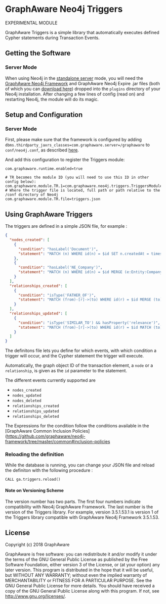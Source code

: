 GraphAware Neo4j Triggers
=========================

EXPERIMENTAL MODULE


GraphAware Triggers is a simple library that automatically executes defined Cypher statements during Transaction Events.

Getting the Software
--------------------

### Server Mode

When using Neo4j in the <a href="http://docs.neo4j.org/chunked/stable/server-installation.html" target="_blank">standalone server</a> mode,
you will need the <a href="https://github.com/graphaware/neo4j-framework" target="_blank">GraphAware Neo4j Framework</a> and GraphAware Neo4j Expire .jar files (both of which you can <a href="http://products.graphaware.com/" target="_blank">download here</a>) dropped
into the `plugins` directory of your Neo4j installation. After changing a few lines of config (read on) and restarting Neo4j, the module will do its magic.

Setup and Configuration
--------------------

### Server Mode

First, please make sure that the framework is configured by adding `dbms.thirdparty_jaxrs_classes=com.graphaware.server=/graphaware` to `conf/neo4j.conf`,
as described <a href="https://github.com/graphaware/neo4j-framework#server-mode" target="_blank">here</a>.

And add this configuration to register the Triggers module:

```
com.graphaware.runtime.enabled=true

# TR becomes the module ID (you will need to use this ID in other config below):
com.graphaware.module.TR.1=com.graphaware.neo4j.triggers.TriggersModuleBootstrapper
# Where the trigger file is located, full path or path relative to the /conf directory of Neo4j
com.graphaware.module.TR.file=triggers.json
```

Using GraphAware Triggers
-------------------------

The triggers are defined in a simple JSON file, for example :

```json
{
  "nodes_created": [
    {
      "condition": "hasLabel('Document')",
      "statement": "MATCH (n) WHERE id(n) = $id SET n.createdAt = timestamp()"
    },
    {
      "condition": "hasLabel('NE_Company')",
      "statement": "MATCH (n) WHERE id(n) = $id MERGE (e:Entity:Company {value: n.value}) MERGE (n)-[:REFERS_TO]->(e)"
    }
  ],
  "relationships_created": [
    {
      "condition": "isType('FATHER_OF')",
      "statement": "MATCH (from)-[r]->(to) WHERE id(r) = $id MERGE (to)-[:CHILD_OF]->(from)"
    }
  ],
  "relationships_updated": [
    {
      "condition": "isType('SIMILAR_TO') && hasProperty('relevance')",
      "statement": "MATCH (from)-[r]->(to) WHERE id(r) = $id MATCH (to)<-[sim:SIMILAR_TO]-(conn) WITH to, sum(r.relevance) AS total SET to.totalInfluence = total"
    }
  ]
}
```

The definitons file lets you define for which events, with which condition a trigger will occur, and the Cypher statement the trigger will
execute.

Automatically, the graph object ID of the transaction element, a `node` or a `relationship`, is given as the `id` parameter to the statement.

The different events currently supported are

* `nodes_created`
* `nodes_updated`
* `nodes_deleted`
* `relationships_created`
* `relationships_updated`
* `relationships_deleted`

The Expressions for the condition follow the conditions available in the [GraphAware Common Inclusion Policies](https://github.com/graphaware/neo4j-framework/tree/master/common#inclusion-policies

### Reloading the definition

While the database is running, you can change your JSON file and reload the definiton with the following procedure :

```
CALL ga.triggers.reload()
```

#### Note on Versioning Scheme

The version number has two parts. The first four numbers indicate compatibility with Neo4j GraphAware Framework.
 The last number is the version of the Triggers library. For example, version 3.5.1.53.1 is version 1 of the Triggers library
 compatible with GraphAware Neo4j Framework 3.5.1.53.

License
-------

Copyright (c) 2018 GraphAware

GraphAware is free software: you can redistribute it and/or modify it under the terms of the GNU General Public License
as published by the Free Software Foundation, either version 3 of the License, or (at your option) any later version.
This program is distributed in the hope that it will be useful, but WITHOUT ANY WARRANTY; without even the implied
warranty of MERCHANTABILITY or FITNESS FOR A PARTICULAR PURPOSE. See the GNU General Public License for more details.
You should have received a copy of the GNU General Public License along with this program.
If not, see <http://www.gnu.org/licenses/>.
